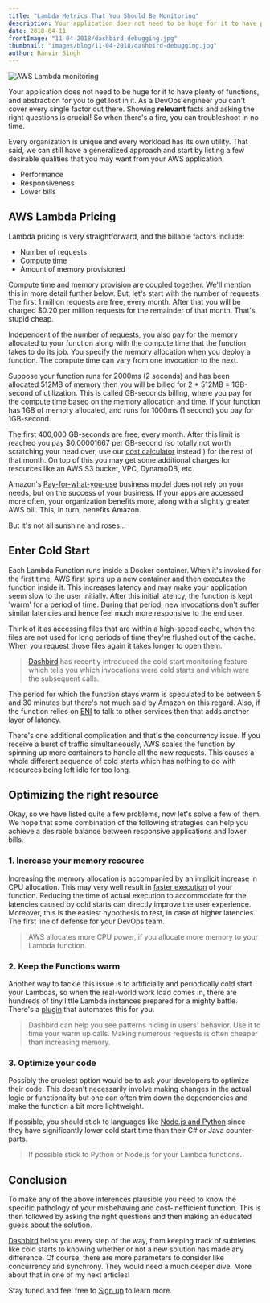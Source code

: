 ```yaml
---
title: "Lambda Metrics That You Should Be Monitoring"
description: Your application does not need to be huge for it to have plenty of functions, and abstraction for you to get lost in it.
date: 2018-04-11
frontImage: "11-04-2018/dashbird-debugging.jpg"
thumbnail: "images/blog/11-04-2018/dashbird-debugging.jpg"
author: Ranvir Singh
---
```


![AWS Lambda monitoring](/images/blog/11-04-2018/dashbird-debugging.jpg)

Your application does not need to be huge for it to have plenty of functions, and abstraction for you to get lost in it.
As a DevOps engineer you can't cover every single factor out there. Showing **relevant** facts and asking the right questions is crucial! So when there's a fire, you can troubleshoot in no time.

Every organization is unique and every workload has its own utility.
That said, we can still have a generalized approach and start by listing a few desirable qualities that you may want
from your AWS application.  

- Performance
- Responsiveness
- Lower bills

## AWS Lambda Pricing  
Lambda pricing is very straightforward, and the billable factors include:  

- Number of requests
- Compute time
- Amount of memory provisioned  

Compute time and memory provision are coupled together. We'll mention this in more detail further below. But, let's start with the number of requests. The first 1 million requests are free, every month. After that you will be charged $0.20 per million requests for the remainder of that month. That's stupid cheap.

Independent of the number of requests, you also pay for the memory allocated to your function along with the compute time that the function takes to do its job. You specify the memory allocation when you deploy a function. The compute time can vary from one invocation to the next.

Suppose your function runs for 2000ms (2 seconds) and has been allocated 512MB of memory then you will be billed for
2 * 512MB = 1GB-second of utilization. This is called GB-seconds billing, where you pay for the compute time based on the memory allocation and time. If your function has 1GB of memory allocated, and runs for 1000ms (1 second) you pay for 1GB-second.

The first 400,000 GB-seconds are free, every month. After this limit is reached you pay $0.00001667 per GB-second (so totally not worth scratching your head over, use our <a href="https://dashbird.io/lambda-cost-calculator/" target="_blank">cost calculator</a> instead ) for the rest of that month. On top of this you may get some additional charges for resources like an AWS S3 bucket, VPC, DynamoDB, etc.

Amazon's <a href="https://aws.amazon.com/lambda/pricing/" target="_blank">Pay-for-what-you-use</a> business model does not rely on your needs, but on the success of your business. If your apps are accessed more often, your organization benefits more, along with a slightly greater AWS bill. This, in turn, benefits Amazon.  

But it's not all sunshine and roses...

## Enter Cold Start
Each Lambda Function runs inside a Docker container. When it's invoked for the first time, AWS first spins up a new container and then executes the function inside it. This increases latency and may make your application seem slow to the user initially.
After this initial latency, the function is kept 'warm' for a period of time. During that period, new invocations don't suffer similar latencies and hence feel much more responsive to the end user.  

Think of it as accessing files that are within a high-speed cache, when the files are not used for long periods of time they're flushed out of the cache. When you request those files again it takes longer to open them.

> <a href="https://dashbird.io/" target="_blank">Dashbird</a> has recently introduced the cold start monitoring feature which tells you which invocations were cold starts and which were the subsequent calls.

The period for which the function stays warm is speculated to be between 5 and 30 minutes but there's not much said by Amazon on this regard. Also, if the function relies on <a href="https://docs.aws.amazon.com/AWSEC2/latest/UserGuide/using-eni.html" target="_blank">ENI</a> to talk to other services then that adds another layer of latency.

There's one additional complication and that's the concurrency issue. If you receive a burst of traffic simultaneously, AWS scales the function by spinning up more containers to handle all the new requests. This causes a whole different sequence of cold starts which has nothing to do with resources being left idle for too long.

## Optimizing the right resource
Okay, so we have listed quite a few problems, now let's solve a few of them. We hope that some combination of the following strategies
can help you achieve a desirable balance between responsive applications and lower bills.

###  1. Increase your memory resource
Increasing the memory allocation is accompanied by an implicit increase in CPU allocation. This may very well result in <a href="https://github.com/epsagon/lambda-memory-performance-benchmark" target="_blank">faster execution</a> of your function. Reducing the time of actual execution to accommodate for the latencies caused by cold starts can directly improve the user experience. Moreover, this is the easiest hypothesis to test, in case of higher latencies. The first line of defense for your DevOps team.

> AWS allocates more CPU power, if you allocate more memory to your Lambda function.

### 2. Keep the Functions warm
Another way to tackle this issue is to artificially and periodically cold start your Lambdas, so when the real-world work load comes in, there are hundreds of tiny little Lambda instances prepared for a mighty battle. There's a <a href="https://github.com/FidelLimited/serverless-plugin-warmup" target="_blank">plugin</a> that automates this for you.  

> Dashbird can help you see patterns hiding in users' behavior. Use it to time your warm up calls. Making numerous requests is often cheaper than increasing memory.

### 3. Optimize your code
Possibly the cruelest option would be to ask your developers to optimize their code. This doesn't necessarily involve making changes in the actual logic or functionality but one can often trim down the dependencies and make the function a bit more lightweight.

If possible, you should stick to languages like <a href="https://read.acloud.guru/comparing-aws-lambda-performance-of-node-js-python-java-c-and-go-29c1163c2581" target="_blank">Node.js and Python</a> since they have significantly lower cold start time than their C# or Java counter-parts.

> If possible stick to Python or Node.js for your Lambda functions.

## Conclusion

To make any of the above inferences plausible you need to know the specific pathology of your misbehaving and cost-inefficient function.
This is then followed by asking the right questions and then making an educated guess about the solution.

[Dashbird](https://dashbird.io) helps you every step of the way, from keeping track of subtleties like cold starts to knowing whether or not a new solution has made any difference. Of course, there are more parameters to consider like concurrency and synchrony. They would need a much deeper dive. More about that in one of my next articles!

Stay tuned and feel free to [Sign up](https://dashbird.io/register/) to learn more.
